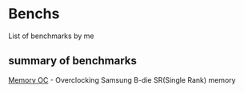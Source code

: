 # Benchs
List of benchmarks by me
## summary of benchmarks
[Memory OC](https://github.com/IKEDAI1014/PersonalNote/tree/main/CONTENTS/Benchs/Memory%20OC/samsung%20B-die/SR) - Overclocking Samsung B-die SR(Single Rank) memory

